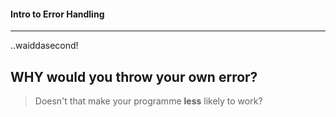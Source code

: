 #### Intro to Error Handling
---

..waiddasecond!

## WHY would you throw your own error?

> Doesn't that make your programme **__less__** likely to work?
